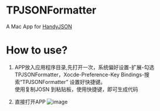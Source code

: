 # TPJSONFormatter
A Mac App for  [HandyJSON](https://github.com/alibaba/HandyJSON)    
# How to use?
1. APP放入应用程序目录,先打开一次，系统偏好设置-扩展-勾选TPJSONFormatter，Xocde-Preference-Key Bindings-搜索“TPJSONFormatter” 设置好快捷键。            
使用复制JOSN 到粘贴板，使用快捷键，即可生成代码


2. 直接打开APP
![image](https://github.com/tanpengsccd/TPJSONFormatter/blob/master/UseWay.gif)



